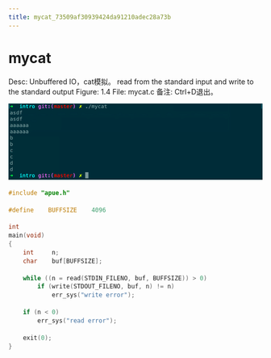 ```yaml
---
title: mycat_73509af30939424da91210adec28a73b
---
```


# mycat

Desc: Unbuffered IO，cat模拟。
read from the standard input and write to the standard output
Figure: 1.4
File: mycat.c
备注: Ctrl+D退出。

![mycat%2073509af30939424da91210adec28a73b/untitled](assets/3824ecd208fb35f29d353362f81a75bb.png)

```c
#include "apue.h"

#define    BUFFSIZE    4096

int
main(void)
{
    int     n;
    char    buf[BUFFSIZE];

    while ((n = read(STDIN_FILENO, buf, BUFFSIZE)) > 0)
        if (write(STDOUT_FILENO, buf, n) != n)
            err_sys("write error");

    if (n < 0)
        err_sys("read error");

    exit(0);
}
```